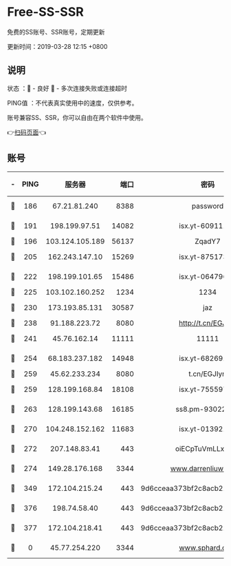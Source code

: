 # Free-SS-SSR

免费的SS账号、SSR账号，定期更新

更新时间：2019-03-28 12:15 +0800

## 说明

状态     ：🙂 - 良好 🙁 - 多次连接失败或连接超时

PING值   ：不代表真实使用中的速度，仅供参考。

账号兼容SS、SSR，你可以自由在两个软件中使用。

👉[扫码页面](https://liesauer.github.io/Free-SS-SSR/)👈

## 账号

|-|PING|服务器|端口|密码|加密方式|区域|
|:----:|:----:|:-----:|-----:|:----:|:----:|:----:|
|🙂|186|67.21.81.240|8388|password|aes-256-cfb|US|
|🙂|191|198.199.97.51|14082|isx.yt-60911167|aes-256-cfb|US|
|🙂|196|103.124.105.189|56137|ZqadY7|chacha20|US|
|🙂|205|162.243.147.10|15269|isx.yt-87517333|aes-256-cfb|US|
|🙂|222|198.199.101.65|15486|isx.yt-06479676|aes-256-cfb|US|
|🙂|225|103.102.160.252|1234|1234|rc4-md5|JP|
|🙂|230|173.193.85.131|30587|jaz|aes-256-cfb|US|
|🙂|238|91.188.223.72|8080|http://t.cn/EGJIyrl|rc4-md5|RU|
|🙂|241|45.76.162.14|11111|11111|aes-256-cfb|SG|
|🙂|254|68.183.237.182|14948|isx.yt-68269192|aes-256-cfb|SG|
|🙂|259|45.62.233.234|8080|t.cn/EGJIyrl|rc4-md5|CA|
|🙂|259|128.199.168.84|18108|isx.yt-75559783|aes-256-cfb|SG|
|🙂|263|128.199.143.68|16185|ss8.pm-93022254|aes-256-cfb|SG|
|🙂|270|104.248.152.162|11683|isx.yt-01392151|aes-256-cfb|SG|
|🙂|272|207.148.83.41|443|oiECpTuVmLLxk4Ts|aes-256-cfb|AU|
|🙂|274|149.28.176.168|3344|www.darrenliuwei.com|aes-256-cfb|AU|
|🙂|349|172.104.215.24|443|9d6cceaa373bf2c8acb22e60b6a58be6|aes-256-cfb|US|
|🙂|376|198.74.58.40|443|9d6cceaa373bf2c8acb22e60b6a58be6|aes-256-cfb|US|
|🙂|377|172.104.218.41|443|9d6cceaa373bf2c8acb22e60b6a58be6|aes-256-cfb|US|
|🙁|0|45.77.254.220|3344|www.sphard.com|aes-256-cfb|SG|
